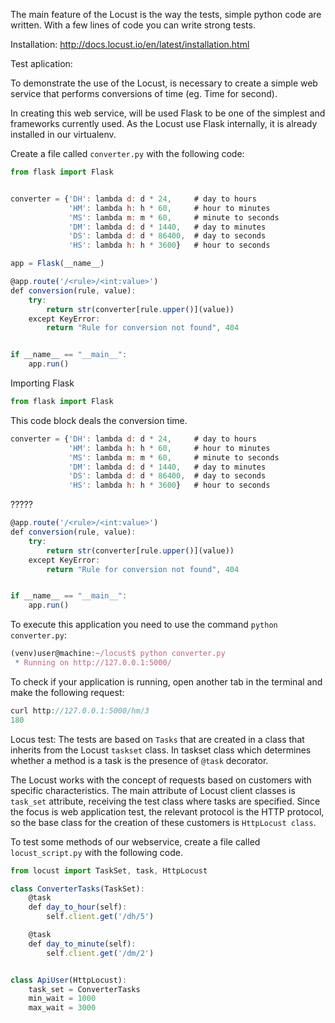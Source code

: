 The main feature of the Locust is the way the tests, simple python code are written. With a few lines of code you can write strong tests.

Installation:
http://docs.locust.io/en/latest/installation.html

Test aplication:

To demonstrate the use of the Locust, is necessary to create a simple web service that performs conversions of time (eg. Time for second).

In creating this web service, will be used Flask to be one of the simplest and frameworks currently used. As the Locust use Flask internally, it is already installed in our virtualenv.

Create a file called `converter.py` with the following code:

```javascript
from flask import Flask


converter = {'DH': lambda d: d * 24,     # day to hours
             'HM': lambda h: h * 60,     # hour to minutes
             'MS': lambda m: m * 60,     # minute to seconds
             'DM': lambda d: d * 1440,   # day to minutes
             'DS': lambda d: d * 86400,  # day to seconds
             'HS': lambda h: h * 3600}   # hour to seconds

app = Flask(__name__)

@app.route('/<rule>/<int:value>')
def conversion(rule, value):
    try:
        return str(converter[rule.upper()](value))
    except KeyError:
        return "Rule for conversion not found", 404


if __name__ == "__main__":
    app.run()
```

Importing Flask
```javascript
from flask import Flask
```
This code block deals the conversion time.
```javascript
converter = {'DH': lambda d: d * 24,     # day to hours
             'HM': lambda h: h * 60,     # hour to minutes
             'MS': lambda m: m * 60,     # minute to seconds
             'DM': lambda d: d * 1440,   # day to minutes
             'DS': lambda d: d * 86400,  # day to seconds
             'HS': lambda h: h * 3600}   # hour to seconds
```

?????
```javascript
@app.route('/<rule>/<int:value>')
def conversion(rule, value):
    try:
        return str(converter[rule.upper()](value))
    except KeyError:
        return "Rule for conversion not found", 404


if __name__ == "__main__":
    app.run()
```

To execute this application you need to use the command ```python converter.py```:
```javascript
(venv)user@machine:~/locust$ python converter.py
 * Running on http://127.0.0.1:5000/
```

To check if your application is running, open another tab in the terminal and make the following request:
```javascript
curl http://127.0.0.1:5000/hm/3
180
```

Locus test:
The tests are based on ```Tasks``` that are created in a class that inherits from the Locust ```taskset``` class. In taskset class which determines whether a method is a task is the presence of ```@task``` decorator.

The Locust works with the concept of requests based on customers with specific characteristics. The main attribute of Locust client classes is ```task_set``` attribute, receiving the test class where tasks are specified. Since the focus is web application test, the relevant protocol is the HTTP protocol, so the base class for the creation of these customers is ```HttpLocust class```.

To test some methods of our webservice, create a file called ```locust_script.py``` with the following code.
```javascript
from locust import TaskSet, task, HttpLocust

class ConverterTasks(TaskSet):
    @task
    def day_to_hour(self):
        self.client.get('/dh/5')

    @task
    def day_to_minute(self):
        self.client.get('/dm/2')


class ApiUser(HttpLocust):
    task_set = ConverterTasks
    min_wait = 1000
    max_wait = 3000
```
